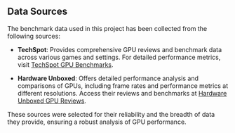 ## Data Sources
The benchmark data used in this project has been collected from the following sources:

- **TechSpot**: Provides comprehensive GPU reviews and benchmark data across various games and settings. For detailed performance metrics, visit [TechSpot GPU Benchmarks](https://www.techspot.com/features/gaming-benchmarks/).
  
- **Hardware Unboxed**: Offers detailed performance analysis and comparisons of GPUs, including frame rates and performance metrics at different resolutions. Access their reviews and benchmarks at [Hardware Unboxed GPU Reviews](https://www.hardwareunboxed.com/category/reviews/graphics-cards/).

These sources were selected for their reliability and the breadth of data they provide, ensuring a robust analysis of GPU performance.
